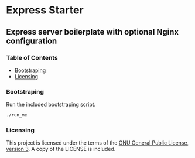 # Express Starter
## Express server boilerplate with optional Nginx configuration

### Table of Contents
* [Bootstraping](#bootstraping)
* [Licensing](#licensing)

### Bootstraping
Run the included bootstraping script.
```sh
./run_me
```

### Licensing
This project is licensed under the terms of the [GNU General Public License, version 3](https://opensource.org/licenses/GPL-3.0). A copy of the LICENSE is included.
